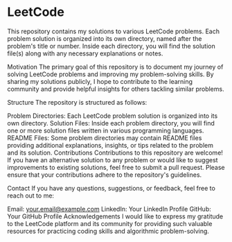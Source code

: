 # LeetCode
This repository contains my solutions to various LeetCode problems. Each problem solution is organized into its own directory, named after the problem's title or number. Inside each directory, you will find the solution file(s) along with any necessary explanations or notes.

Motivation
The primary goal of this repository is to document my journey of solving LeetCode problems and improving my problem-solving skills. By sharing my solutions publicly, I hope to contribute to the learning community and provide helpful insights for others tackling similar problems.

Structure
The repository is structured as follows:

Problem Directories: Each LeetCode problem solution is organized into its own directory.
Solution Files: Inside each problem directory, you will find one or more solution files written in various programming languages.
README Files: Some problem directories may contain README files providing additional explanations, insights, or tips related to the problem and its solution.
Contributions
Contributions to this repository are welcome! If you have an alternative solution to any problem or would like to suggest improvements to existing solutions, feel free to submit a pull request. Please ensure that your contributions adhere to the repository's guidelines.

Contact
If you have any questions, suggestions, or feedback, feel free to reach out to me:

Email: your.email@example.com
LinkedIn: Your LinkedIn Profile
GitHub: Your GitHub Profile
Acknowledgements
I would like to express my gratitude to the LeetCode platform and its community for providing such valuable resources for practicing coding skills and algorithmic problem-solving.
